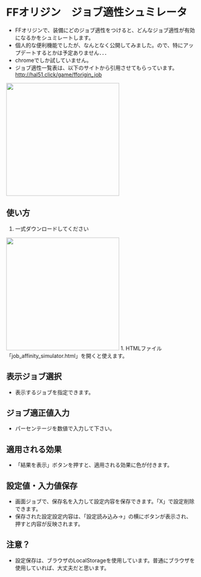 # FFオリジン　ジョブ適性シュミレータ
* FFオリジンで、装備にどのジョブ適性をつけると、どんなジョブ適性が有効になるかをシュミレートします。  
* 個人的な便利機能でしたが、なんとなく公開してみました。ので、特にアップデートするとかは予定ありません．．．  
* chromeでしか試していません。
* ジョブ適性一覧表は、以下のサイトから引用させてもらっています。  
http://hal51.click/game/fforigin_job

<img src="https://user-images.githubusercontent.com/127062996/223096462-0e51647b-e84f-45e5-aa23-ec8d3c296e17.png" width="300">

## 使い方
1. 一式ダウンロードしてください  
<img src="https://user-images.githubusercontent.com/127062996/223274807-c190d786-bbd6-4e94-98c0-011d4c8fd88e.png" width="300">
1. HTMLファイル「job_affinity_simulator.html」を開くと使えます。  


## 表示ジョブ選択
* 表示するジョブを指定できます。

## ジョブ適正値入力
* パーセンテージを数値で入力して下さい。

## 適用される効果
* 「結果を表示」ボタンを押すと、適用される効果に色が付きます。

## 設定値・入力値保存
* 画面ジョブで、保存名を入力して設定内容を保存できます。「X」で設定削除できます。
* 保存された設定設定内容は、「設定読み込み→」の横にボタンが表示され、押すと内容が反映されます。

## 注意？
* 設定保存は、ブラウザのLocalStorageを使用しています。普通にブラウザを使用していれば、大丈夫だと思います。


